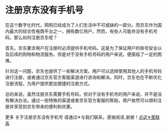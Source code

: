 # 注册京东没有手机号

在这个数字化时代，网购已经成为了人们生活中不可或缺的一部分。而京东作为国内最大的综合性电商平台之一，拥有数亿用户。然而，有些人可能并没有手机号码，那么如何注册京东呢？

首先，京东要求用户在注册时必须提供手机号码。这是为了保证用户的账号安全以及后续的购物和物流服务。但是对于没有手机号码的用户来说，便面临了一定的困难。

针对这一问题，京东也提供了一些解决方案。用户可以选择使用其他人的手机号码进行注册，或者通过京东官方客服渠道进行咨询和解决。同时，京东也在不断优化注册流程，为用户提供更加便捷的注册方式。

总的来说，虽然注册京东需要手机号码，但对于没有手机号的用户来说，并不是没有解决办法。通过一些特殊的渠道或者京东官方客服的帮助，用户依然可以顺利注册并享受到京东带来的便利和优惠。

更多 关于注册京东没有手机号 请通过✈与我们联系，感谢阅读,谢谢！[点这✈里联系](https://acc.k02.cc)